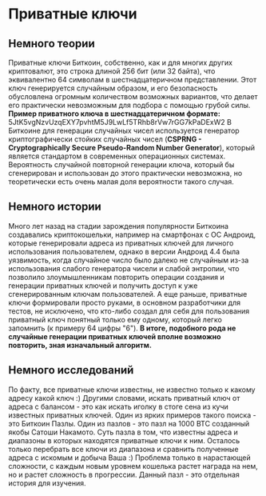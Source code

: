 # Приватные ключи

## Немного теории

Приватные ключи Биткоин, собственно, как и для многих других криптовалют, это строка длиной 256 бит (или 32 байта), что эквивалентно 64 символам в шестнадцатеричном представлении. 
Этот ключ генерируется случайным образом, и его безопасность обусловлена огромным количеством возможных вариантов, что делает его практически невозможным для подбора с помощью грубой силы. 
**Пример приватного ключа в шестнадцатеричном формате:** 5JtK5vgNzvUzqEXY7pvhtM5J9LwLf5TRhb8rVw7rGG7kPaDExW2
В Биткоине для генерации случайных чисел используется генератор криптографически стойких случайных чисел (**CSPRNG - Cryptographically Secure Pseudo-Random Number Generator**), который является стандартом в современных операционных системах. 
Вероятность случайной повторной генерации ключа, который бы сгенерирован и использован до этого практически невозможна, но теоретически есть очень малая доля вероятности такого случая.

## Немного истории
Много лет назад на стадии зарождения популярности Биткоина создавались криптокошельки, например на смартфонах с ОС Андроид, которые генерировали адреса из приватных ключей для личного использования пользователем, однако в версии Андроид 4.4 была уязвимость, когда случайное число было далеко не случайным из-за использования слабого генератора чисели и слабой энтропии, что позволило злоумышленникам повторить операции создания и генерации приватных ключей и получить доступ к уже сгенерированным ключам пользователей.
А еще раньше, приватные ключи формировали просто руками, в основном разработчики для тестов, не исключено, что кто-либо создал для себя для пользования приватный ключ понятный только ему одному, который легко запомнить (к примеру 64 цифры "6").
**В итоге, подобного рода не случайные генерации приватных ключей вполне возможно повторить, зная изначальный алгоритм.**

## Немного исследований
По факту, все приватные ключи известны, не известно только к какому адресу какой ключ :) Другими словами, искать приватный ключ от адреса с балансом - это как искать иголку в стоге сена из кучи известных приватных ключей.
Один из ярких примеров такого поиска - это Биткоин Пазлы. Один из пазлов - это пазл на 1000 BTC созданный якобы Сатоши Накамото. Суть пазла в том, что известны адреса и диапазоны в которых находятся приватные ключи к ним. Осталось только перебрать все ключи из диапазона и сравнить полученные адреса с искомым и добыча Ваша :) Проблема только в нарастающей сложности, с каждым новым уровнем кошелька растет награда на нем, но и растет сложность в прогрессии. Данный пазл - это отдельная история для изучения.
